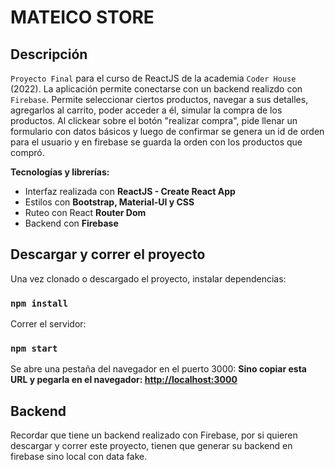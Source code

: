 # MATEICO STORE



## Descripción
`Proyecto Final` para el curso de ReactJS de la academia `Coder House` (2022). La aplicación permite conectarse con un backend realizdo con `Firebase`. Permite seleccionar ciertos productos, navegar a sus detalles, agregarlos al carrito, poder acceder a él, simular la compra de los productos. Al clickear sobre el botón "realizar compra", pide llenar un formulario con datos básicos y luego de confirmar se genera un id de orden para el usuario y en firebase se guarda la orden con los productos que compró.

**Tecnologías y librerías:**

* Interfaz realizada con **ReactJS - Create React App**
* Estilos con **Bootstrap, Material-UI y CSS**
* Ruteo con React **Router Dom**
* Backend con **Firebase**

## Descargar y correr el proyecto
Una vez clonado o descargado el proyecto, instalar dependencias:
### `npm install`

Correr el servidor:
### `npm start`

Se abre una pestaña del navegador en el puerto 3000:
**Sino copiar esta URL y pegarla en el navegador: [http://localhost:3000](http://localhost:3000)**

## Backend
Recordar que tiene un backend realizado con Firebase, por si quieren descargar y correr este proyecto, tienen que generar su backend en firebase sino local con data fake.
